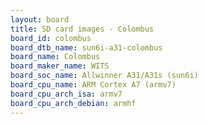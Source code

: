 ```yaml
---
layout: board
title: SD card images - Colombus
board_id: colombus
board_dtb_name: sun6i-a31-colombus
board_name: Colombus
board_maker_name: WITS
board_soc_name: Allwinner A31/A31s (sun6i)
board_cpu_name: ARM Cortex A7 (armv7)
board_cpu_arch_isa: armv7
board_cpu_arch_debian: armhf
---
```


